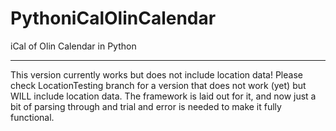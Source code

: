 PythoniCalOlinCalendar
======================

iCal of Olin Calendar in Python

----
This version currently works but does not include location data!
Please check LocationTesting branch for a version that does not work (yet) but WILL include location data. The framework is laid out for it, and now just a bit of parsing through and trial and error is needed to make it fully functional.
